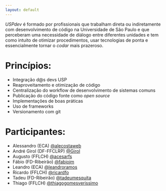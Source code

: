 ```yaml
---
layout: default
---
```


*USPdev* é formado por profissionais que trabalham direta ou indiretamente com desenvolvimento
de código na Universidade de São Paulo e que perceberam uma necessidade de diálogo entre 
diferentes unidades e tem como intuito de otimizar procedimentos, usar tecnologias de ponta e 
essencialmente tornar o *codar* mais prazeroso.

# Princípios:

 - Integração d@s devs USP
 - Reaproveitamento e otimização de código
 - Centralização do workflow de desenvolvimento de sistemas comuns
 - Publicação do código fonte como *open source*
 - Implementações de boas práticas
 - Uso de frameworks
 - Versionamento com git

# Participantes:

 - Alessandro (ECA) [@alecostaweb](https://github.com/alecostaweb)
 - André Girol (DF-FFCLRP) [@Girol](https://github.com/orgs/uspdev/people/girol)
 - Augusto (FFLCH) [@acesarfs](https://github.com/orgs/uspdev/people/acesarfsl)
 - Fábio (FD-Ribeirão) [@fabiojm](https://github.com/orgs/uspdev/people/fabiojm)
 - Leandro (ECA) [@leandroramos](https://github.com/orgs/uspdev/people/leandroramos)
 - Ricardo (FFLCH) [@ricardfo](https://github.com/orgs/uspdev/people/ricardfo)
 - Tadeu (FD-Ribeirão) [@tadeumesquita](https://github.com/orgs/uspdev/people/tadeumesquita)
 - Thiago (FFLCH) [@thiagogomesverissimo](https://github.com/orgs/uspdev/people/thiagogomesverissimo)



